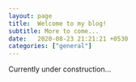 ```yaml
---
layout: page
title:  Welcome to my blog!
subtitle: More to come...
date:   2020-08-23 21:21:21 +0530
categories: ["general"]
---
```


Currently under construction...

